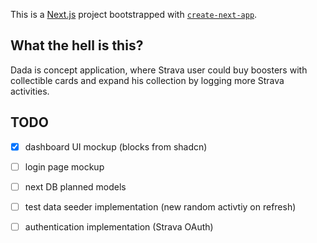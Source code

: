 This is a [Next.js](https://nextjs.org/) project bootstrapped with [`create-next-app`](https://github.com/vercel/next.js/tree/canary/packages/create-next-app).

## What the hell is this?
Dada is concept application, where Strava user could buy boosters with collectible cards and expand his collection by logging more Strava activities. 

## TODO

- [x] dashboard UI mockup (blocks from shadcn)
- [ ] login page mockup
- [ ] next DB planned models
- [ ] test data seeder implementation (new random activtiy on refresh)
- [ ] authentication implementation (Strava OAuth)
 